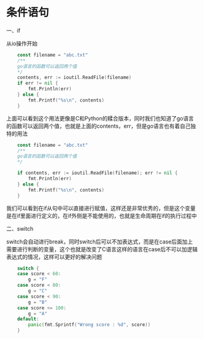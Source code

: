 # 条件语句

一、if

从io操作开始

```go
	const filename = "abc.txt"
	/**
	go语言的函数可以返回两个值
	*/
	contents, err := ioutil.ReadFile(filename)
	if err != nil {
		fmt.Println(err)
	} else {
		fmt.Printf("%s\n", contents)
	}
```

上面可以看到这个用法更像是C和Python的糅合版本，同时我们也知道了go语言的函数可以返回两个值，也就是上面的contents，err，但是go语言也有着自己独特的用法

```go
	const filename = "abc.txt"
	/**
	go语言的函数可以返回两个值
	*/

	if contents, err := ioutil.ReadFile(filename); err != nil {
		fmt.Println(err)
	} else {
		fmt.Printf("%s\n", contents)
	}
```

我们可以看到在if从句中可以直接进行赋值，这样还是非常优秀的，但是这个变量是在if里面进行定义的，在if外侧是不能使用的，也就是生命周期在if的执行过程中

二、switch

switch会自动进行break，同时switch后可以不加表达式，而是在case后面加上需要进行判断的变量，这个也就是改变了C语言这样的语言在case后不可以加逻辑表达式的情况，这样可以更好的解决问题

```go
	switch {
	case score < 60:
		g = "F"
	case score < 80:
		g = "C"
	case score < 90:
		g = "B"
	case score <= 100:
		g = "A"
	default:
		panic(fmt.Sprintf("Wrong score : %d", score))
	}
```